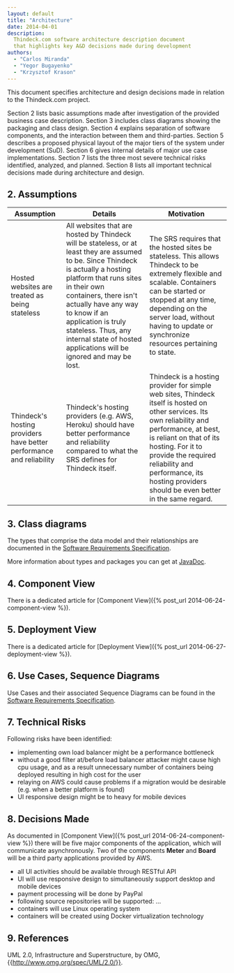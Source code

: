 ```yaml
---
layout: default
title: "Architecture"
date: 2014-04-01
description:
  Thindeck.com software architecture description document
  that highlights key A&D decisions made during development
authors:
  - "Carlos Miranda"
  - "Yegor Bugayenko"
  - "Krzysztof Krason"
---
```


This document specifies architecture and design decisions made in relation to
the Thindeck.com project.

Section 2 lists basic assumptions made after investigation of the provided
business case description. Section 3 includes class diagrams showing the
packaging and class design. Section 4 explains separation of software
components, and the interaction between them and third-parties.
Section 5 describes a proposed physical layout of the major tiers of the
system under development (SuD). Section 6 gives internal details of major use
case implementations. Section 7 lists the three most severe technical risks
identified, analyzed, and planned. Section 8 lists all important technical
decisions made during architecture and design.

## 2. Assumptions

<table>
  <thead>
    <tr>
      <th>Assumption</th>
      <th>Details</th>
      <th>Motivation</th>
    </tr>
  </thead>
  <tbody>
    <tr>
      <td>
        Hosted websites are treated as being stateless
      </td>
      <td>
        All websites that are hosted by Thindeck will be stateless, or at least
        they are assumed to be. Since Thindeck is actually a hosting platform
        that runs sites in their own containers, there isn't actually have any
        way to know if an application is truly stateless. Thus, any internal
        state of hosted applications will be ignored and may be lost.
      </td>
      <td>
        The SRS requires that the hosted sites be stateless. This allows
        Thindeck to be extremely flexible and scalable. Containers can be
        started or stopped at  any time, depending on the server load, without
        having to update or synchronize resources pertaining to state.
      </td>
    </tr>
    <tr>
      <td>
        Thindeck's hosting providers have better performance and reliability
      </td>
      <td>
        Thindeck's hosting providers (e.g. AWS, Heroku) should have better
        performance and reliability compared to what the SRS defines for
        Thindeck itself.
      </td>
      <td>
        Thindeck is a hosting provider for simple web sites, Thindeck itself is
        hosted on other services. Its own reliability and performance, at best,
        is reliant on that of its hosting. For it to provide the required
        reliability and performance, its hosting providers should be even better
        in the same regard.
      </td>
    </tr>
  </tbody>
</table>

## 3. Class diagrams

The types that comprise the data model and their relationships are documented
in the [Software Requirements Specification](/requs/requs.xml).

More information about types and packages you can get at [JavaDoc](/apidocs).

## 4. Component View

There is a dedicated article for
[Component View]({% post_url 2014-06-24-component-view %}).

## 5. Deployment View

There is a dedicated article for
[Deployment View]({% post_url 2014-06-27-deployment-view %}).

## 6. Use Cases, Sequence Diagrams

Use Cases and their associated Sequence Diagrams can be found in the
[Software Requirements Specification](/requs/requs.xml).

## 7. Technical Risks

Following risks have been identified:

  * implementing own load balancer might be a performance bottleneck
  * without a good filter at/before load balancer attacker might cause high cpu usage, and as a result unnecessary number of containers being deployed resulting in high cost for the user
  * relaying on AWS could cause problems if a migration would be desirable (e.g. when a better platform is found)
  * UI responsive design might be to heavy for mobile devices

## 8. Decisions Made

As documented in [Component View]({% post_url 2014-06-24-component-view %})
there will be five major components of the application, which will communicate asynchronously.
Two of the components **Meter** and **Board** will be a third party applications
provided by AWS.

  * all UI activities should be available through RESTful API
  * UI will use responsive design to simultaneously support desktop and mobile devices
  * payment processing will be done by PayPal
  * following source repositories will be supported: ...
  * containers will use Linux operating system
  * containers will be created using Docker virtualization technology

## 9. References

UML 2.0, Infrastructure and Superstructure, by OMG,
{{http://www.omg.org/spec/UML/2.0/}}.
